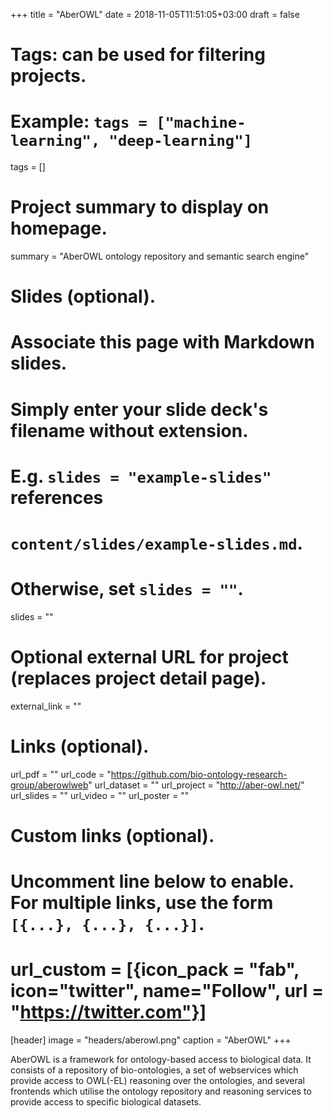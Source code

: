 +++
title = "AberOWL"
date = 2018-11-05T11:51:05+03:00
draft = false

# Tags: can be used for filtering projects.
# Example: `tags = ["machine-learning", "deep-learning"]`
tags = []

# Project summary to display on homepage.
summary = "AberOWL ontology repository and semantic search engine"

# Slides (optional).
#   Associate this page with Markdown slides.
#   Simply enter your slide deck's filename without extension.
#   E.g. `slides = "example-slides"` references 
#   `content/slides/example-slides.md`.
#   Otherwise, set `slides = ""`.
slides = ""

# Optional external URL for project (replaces project detail page).
external_link = ""

# Links (optional).
url_pdf = ""
url_code = "https://github.com/bio-ontology-research-group/aberowlweb"
url_dataset = ""
url_project = "http://aber-owl.net/"
url_slides = ""
url_video = ""
url_poster = ""

# Custom links (optional).
#   Uncomment line below to enable. For multiple links, use the form `[{...}, {...}, {...}]`.
# url_custom = [{icon_pack = "fab", icon="twitter", name="Follow", url = "https://twitter.com"}]

[header]
  image = "headers/aberowl.png"
  caption = "AberOWL"
+++

AberOWL is a framework for ontology-based access to biological
data. It consists of a repository of bio-ontologies, a set of
webservices which provide access to OWL(-EL) reasoning over the
ontologies, and several frontends which utilise the ontology
repository and reasoning services to provide access to specific
biological datasets.

